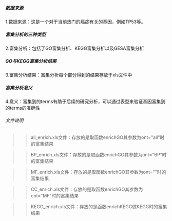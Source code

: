 ##### 数据来源
1.数据来源：这是一个对于当前热门的癌症有关的基因，例如TP53等。
##### 富集分析的三种类型
2.富集分析：包括了GO富集分析、KEGG富集分析以及GESA富集分析
##### GO与KEGG富集分析结果
3.富集分析结果：富集分析每个部分得到的结果存放于xls文件中
##### 富集分析意义
4.意义：富集到的terms有助于后续的研究分析，可以通过表型来验证基因富集到的terms的准确性
###### 文件说明
>>all_enrich.xls文件：存放的是取函数enrichGO其参数为ont="all"时的富集结果

>>BP_enrich.xls文件：存放的是取函数enrichGO其参数为ont="BP"时的富集结果

>>MF_enrich.xls文件：存放的是取函数enrichGO其参数为ont=""时的富集结果

>>CC_enrich.xls文件：存放的是取函数enrichGO其参数为ont="MF"时的富集结果

>>KEGG_enrich.xls文件：存放的是函数enrichKEGG做KEGG时的富集结果

